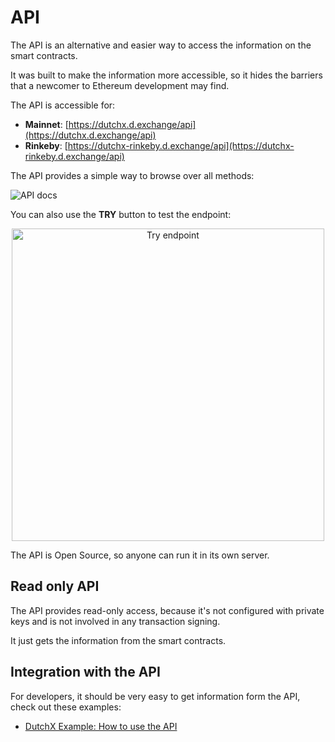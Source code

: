 # API
The API is an alternative and easier way to access the information on
the smart contracts.

It was built to make the information more accessible, so it hides the barriers
that a newcomer to Ethereum development may find.

The API is accessible for:
  * **Mainnet**: [https://dutchx.d.exchange/api](https://dutchx.d.exchange/api)
  * **Rinkeby**: [https://dutchx-rinkeby.d.exchange/api](https://dutchx-rinkeby.d.exchange/api)

The API provides a simple way to browse over all methods:

![API docs](_static/api-docs.png)

You can also use the **TRY** button to test the endpoint:

<p align="center">
  <img src="_static/api-docs-try-functionality.png" width="500px" alt="Try endpoint" />
</p>

The API is Open Source, so anyone can run it in its own server.

## Read only API
The API provides read-only access, because it's not configured with private keys
and is not involved in any transaction signing. 

It just gets the information from the smart contracts.

## Integration with the API
For developers, it should be very easy to get information form the API, check
out these examples:
* [DutchX Example: How to use the API](https://github.com/gnosis/dx-examples-api)   

